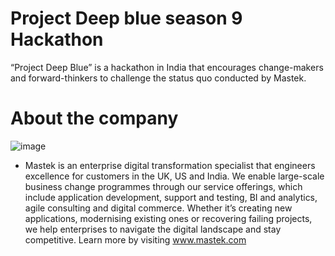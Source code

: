 # Project Deep blue season 9 Hackathon
“Project Deep Blue” is a hackathon in India that encourages change-makers and forward-thinkers to challenge the status quo conducted by Mastek.
# About the company
![image](https://github.com/user-attachments/assets/3329591e-5a4a-4e3d-b31c-2deece971466)
- Mastek is an enterprise digital transformation specialist that engineers excellence for customers in the UK, US and India. We enable large-scale business change programmes through our service offerings, which include application development, support and testing, BI and analytics, agile consulting and digital commerce. Whether it’s creating new applications, modernising existing ones or recovering failing projects, we help enterprises to navigate the digital landscape and stay competitive.
Learn more by visiting www.mastek.com

